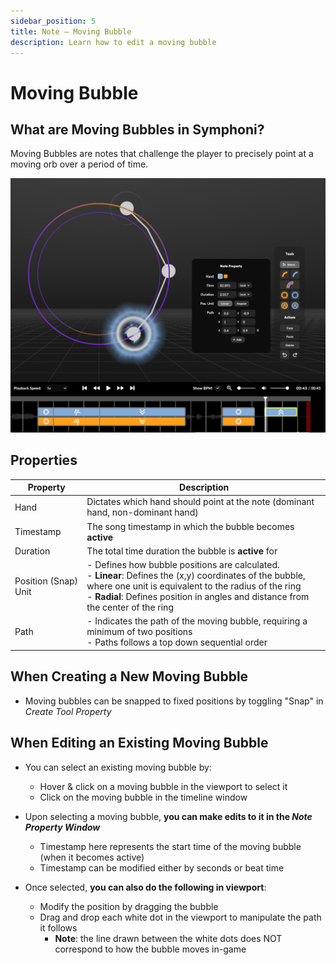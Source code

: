 ```yaml
---
sidebar_position: 5
title: Note — Moving Bubble
description: Learn how to edit a moving bubble
---
```


# Moving Bubble

<!-- ## Moving Bubble Preview Time Window

The Moving Bubble Preview Time Window refers to the amount of time the bubble preview shows up before becoming _active_ to detect player input. The Moving Bubble Preview Time Window behaves the same way as the [Bubble Preview Time]&#40;/docs/map/bubble#Bubble-Preview-Time-Window&#41;.

**Note:** when in an _active_ state, the bubble registers player input -->

## What are Moving Bubbles in Symphoni?
Moving Bubbles are notes that challenge the player to precisely point at a moving orb over a period of time.

![Edit Moving Bubble](/img/moving-bubble-edit.png)

## Properties

| Property      | Description                                                                                                                                                                                                                                                |
|---------------|------------------------------------------------------------------------------------------------------------------------------------------------------------------------------------------------------------------------------------------------------------|
| Hand          | Dictates which hand should point at the note (dominant hand, non-dominant hand)                                                                                                                                                                            |
| Timestamp     | The song timestamp in which the bubble becomes **active**                                                                                                                                                                                                  |
| Duration      | The total time duration the bubble is **active** for                                                                                                                                                                                                   |
| Position (Snap) Unit | - Defines how bubble positions are calculated.<br/> - **Linear**: Defines the (x,y) coordinates of the bubble, where one unit is equivalent to the radius of the ring<br/> - **Radial**: Defines position in angles and distance from the center of the ring |
| Path          | - Indicates the path of the moving bubble, requiring a minimum of two positions<br/> - Paths follows a top down sequential order                                                                                                                                |

## When Creating a New Moving Bubble
- Moving bubbles can be snapped to fixed positions by toggling "Snap" in _Create Tool Property_

## When Editing an Existing Moving Bubble
- You can select an existing moving bubble by:

  - Hover & click on a moving bubble in the viewport to select it
  - Click on the moving bubble in the timeline window
- Upon selecting a moving bubble, **you can make edits to it in the _Note Property Window_**

  - Timestamp here represents the start time of the moving bubble (when it becomes active)
  - Timestamp can be modified either by seconds or beat time
- Once selected, **you can also do the following in viewport**:

  - Modify the position by dragging the bubble
  - Drag and drop each white dot in the viewport to manipulate the path it follows
    - **Note**: the line drawn between the white dots does NOT correspond to how the bubble moves in-game


